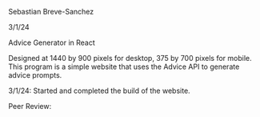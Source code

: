 Sebastian Breve-Sanchez

3/1/24

Advice Generator in React

Designed at 1440 by 900 pixels for desktop, 375 by 700 pixels for mobile. This program is a simple website that uses the Advice API to generate advice prompts.

3/1/24: Started and completed the build of the website.

Peer Review: 